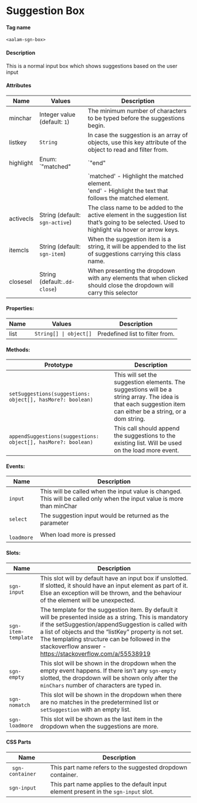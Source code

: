# Suggestion Box
#### Tag name
`<aalam-sgn-box>`
#### Description
This is a normal input box which shows suggestions based on the user input

#### Attributes
| Name       | Values                            | Description                                                                                                                                      |
|------------|-----------------------------------|--------------------------------------------------------------------------------------------------------------------------------------------------|
| minchar    | Integer value (default: `1`)        | The minimum number of characters to be typed before the suggestions begin.                                                                       |
| listkey    | `String`                            | In case the suggestion is an array of objects, use this key attribute of the object to read and filter from.                                     |
| highlight  | Enum: `"matched" | `"end"      | How to highlight each of the suggestion items. The matched part will be placed in an isolated span tag with a class `.sgn-highlight'.           |
|            |                                   | `matched' - Highlight the matched element.<br>'end' - Highlight the text that follows the matched element.                                       |
| activecls  | String (default: `sgn-active`)    | The class name to be added to the active element in the suggestion list that’s going to be selected. Used to highlight via hover or arrow keys. |
| itemcls    | String (default: `sgn-item`)      | When the suggestion item is a string, it will be appended to the list of suggestions carrying this class name.                                   |
|closesel|String (default:`.dd-close`)|When presenting the dropdown with any elements that when clicked should close the dropdown will carry this selector|

#### Properties:
| Name | Values                  | Description                           |
|------|-------------------------|---------------------------------------|
| list |` String[] \| object[]`    | Predefined list to filter from.       |



#### Methods:                                                                                                                         
   | Prototype                                                      | Description                                                                                                                                           |
|----------------------------------------------------------------|-------------------------------------------------------------------------------------------------------------------------------------------------------|
| `setSuggestions(suggestions: object[], hasMore?: boolean)`    | This will set the suggestion elements. The suggestions will be a string array. The idea is that each suggestion item can either be a string, or a dom string.                |
| `appendSuggestions(suggestions: object[], hasMore?: boolean)`  |This call should append the suggestions to the existing list. Will be used on the load more event.|                                                                   
                                                                                                                                      
#### Events:
| Name     | Description                                                                                      |
|----------|--------------------------------------------------------------------------------------------------|
|` input `   | This will be called when the input value is changed. This will be called only when the input value is more than minChar       |
| `select`   | The suggestion input would be returned as the parameter        |
|` loadmore` | When load more is pressed                                         |

#### Slots:
| Name             | Description                                                                                                                                                                                                                                                                                                                                                                         |
|------------------|-------------------------------------------------------------------------------------------------------------------------------------------------------------------------------------------------------------------------------------------------------------------------------------------------------------------------------------------------------------------------------------|
| `sgn-input`      | This slot will by default have an input box if unslotted. If slotted, it should have an input element as part of it. Else an exception will be thrown, and the behaviour of the element will be unexpected.                                                                                                                                                                        |
| `sgn-item-template` |The template for the suggestion item. By default it will be presented inside as a string. This is mandatory if the setSuggestion/appendSuggestion is called with a list of objects and the “listKey" property is not set. The templating structure can be followed in the stackoverflow answer - https://stackoverflow.com/a/55538919
| `sgn-empty`      | This slot will be shown in the dropdown when the empty event happens. If there isn't any `sgn-empty` slotted, the dropdown will be shown only after the `minChars` number of characters are typed in.                                                                                                                                                                              |
| `sgn-nomatch`    | This slot will be shown in the dropdown when there are no matches in the predetermined list or `setSuggestion` with an empty list.                                                                                                                                                                                                                                                 |
| `sgn-loadmore`   | This slot will be shown as the last item in the dropdown when the suggestions are more.                                                                                                                                                                                                                                                                                             |
#### CSS Parts
| Name           | Description                                                                                         |
|----------------|-----------------------------------------------------------------------------------------------------|
|` sgn-container`| This part name refers to the suggested dropdown container.                                          |
| `sgn-input`    | This part name applies to the default input element present in the `sgn-input` slot.               |

